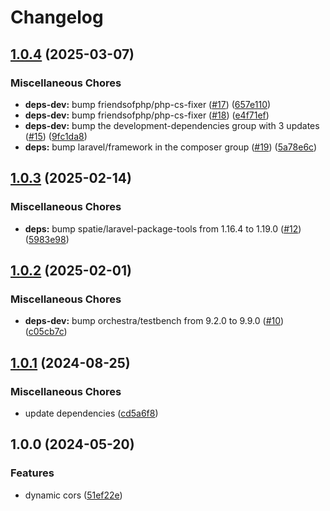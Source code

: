 # Changelog

## [1.0.4](https://github.com/audunru/dynamic-cors/compare/v1.0.3...v1.0.4) (2025-03-07)


### Miscellaneous Chores

* **deps-dev:** bump friendsofphp/php-cs-fixer ([#17](https://github.com/audunru/dynamic-cors/issues/17)) ([657e110](https://github.com/audunru/dynamic-cors/commit/657e110106180476b91af0bf729880dc0f85f6b8))
* **deps-dev:** bump friendsofphp/php-cs-fixer ([#18](https://github.com/audunru/dynamic-cors/issues/18)) ([e4f71ef](https://github.com/audunru/dynamic-cors/commit/e4f71ef29c64b41ba8fbc30157286c3ffa861b9f))
* **deps-dev:** bump the development-dependencies group with 3 updates ([#15](https://github.com/audunru/dynamic-cors/issues/15)) ([9fc1da8](https://github.com/audunru/dynamic-cors/commit/9fc1da8b5bea4e9e78c48600ce6610cc87b03126))
* **deps:** bump laravel/framework in the composer group ([#19](https://github.com/audunru/dynamic-cors/issues/19)) ([5a78e6c](https://github.com/audunru/dynamic-cors/commit/5a78e6ceff550dee43b834100298e6e6612d0958))

## [1.0.3](https://github.com/audunru/dynamic-cors/compare/v1.0.2...v1.0.3) (2025-02-14)


### Miscellaneous Chores

* **deps:** bump spatie/laravel-package-tools from 1.16.4 to 1.19.0 ([#12](https://github.com/audunru/dynamic-cors/issues/12)) ([5983e98](https://github.com/audunru/dynamic-cors/commit/5983e9882caece95208e6e2b0dfb34015364fda8))

## [1.0.2](https://github.com/audunru/dynamic-cors/compare/v1.0.1...v1.0.2) (2025-02-01)


### Miscellaneous Chores

* **deps-dev:** bump orchestra/testbench from 9.2.0 to 9.9.0 ([#10](https://github.com/audunru/dynamic-cors/issues/10)) ([c05cb7c](https://github.com/audunru/dynamic-cors/commit/c05cb7c964c9ecd2449e956f67f11b09ea650ccd))

## [1.0.1](https://github.com/audunru/dynamic-cors/compare/v1.0.0...v1.0.1) (2024-08-25)


### Miscellaneous Chores

* update dependencies ([cd5a6f8](https://github.com/audunru/dynamic-cors/commit/cd5a6f828825e8cab8cacc6dab13b151c9f25784))

## 1.0.0 (2024-05-20)


### Features

* dynamic cors ([51ef22e](https://github.com/audunru/dynamic-cors/commit/51ef22eac00dfa11b5adba649e1a5145910adbc6))
